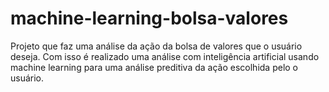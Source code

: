 # machine-learning-bolsa-valores
Projeto que faz uma análise da ação da bolsa de valores que o usuário deseja. Com isso é realizado uma análise com inteligência artificial usando machine learning para uma análise preditiva da ação escolhida pelo o usuário.
